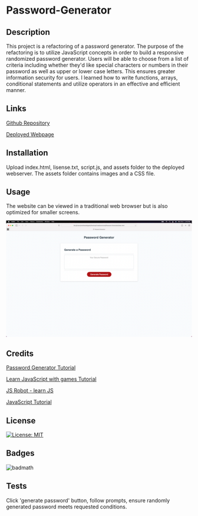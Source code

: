 # Password-Generator

## Description

This project is a refactoring of a password generator. The purpose of the refactoring is to utilize JavaScript concepts in order to build a responsive randomized password generator. Users will be able to choose from a list of criteria including whether they'd like special characters or numbers in their password as well as upper or lower case letters. This ensures greater information security for users. I learned how to write functions, arrays, conditional statements and utilize operators in an effective and efficient manner.

## Links

[Github Repository](https://github.com/DelgaMatt/Password-Generator)

[Deployed Webpage](https://delgamatt.github.io/Password-Generator/)

## Installation

Upload index.html, lisense.txt, script.js, and assets folder to the deployed webserver. The assets folder contains images and a CSS file.

## Usage

The website can be viewed in a traditional web browser but is also optimized for smaller screens.

![img](./assets/images/Screen%20Shot%202022-11-07%20at%202.43.10%20PM%20(2).png)

## Credits

[Password Generator Tutorial](https://www.youtube.com/watch?v=v2jfGo7ztm8&t=1032s)

[Learn JavaScript with games Tutorial](https://www.youtube.com/watch?v=ec8vSKJuZTk)

[JS Robot - learn JS](https://lab.reaal.me/jsrobot/)

[JavaScript Tutorial](https://www.w3schools.com/java/)

## License

[![License: MIT](https://img.shields.io/badge/License-MIT-yellow.svg)](https://opensource.org/licenses/MIT)

## Badges

![badmath](https://img.shields.io/github/languages/top/nielsenjared/badmath)


## Tests

Click 'generate password' button, follow prompts, ensure randomly generated password meets requested conditions.